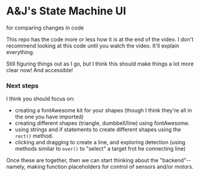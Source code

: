 # A&J's State Machine UI
for comparing changes in code

This repo has the code more or less how it is at the end of the video. I don't recommend looking at this code until you watch the video. It'll explain everything.

Still figuring things out as I go, but I think this should make things a lot more clear now! And accessible!

### Next steps
I think you should focus on:
* creating a fontAwesome kit for your shapes (though I think they're all in the one you have imported)
* creating different shapes (triangle, dumbbell/line) using fontAwesome.
* using strings and if statements to create different shapes using the `rect()` method.
* clicking and dragging to create a line, and exploring detection (using methods similar to `over()` to "select" a target frot he connecting line)
    
Once these are together, then we can start thinking about the "backend"--namely, making function placeholders for control of sensors and/or motors.
